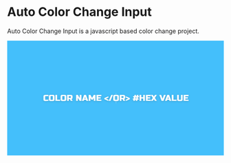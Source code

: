 # Auto Color Change Input
Auto Color Change Input is a javascript based color change project.

[![Auto Color Change Input](./assets/images/github-preview.png?raw=true "Auto Color Change Input")](https://color-change-input.netlify.app/)